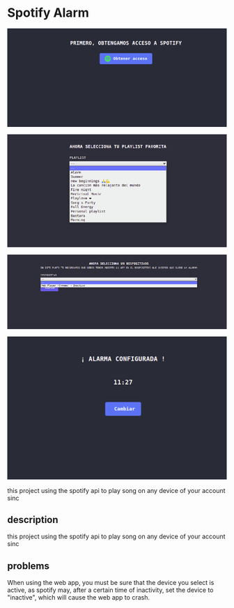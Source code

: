 # Spotify Alarm

![alt text](https://github.com/benirov/spotifyalarm/blob/main/images/image1.png?raw=true)

![alt text](https://github.com/benirov/spotifyalarm/blob/main/images/image2.png?raw=true)

![alt text](https://github.com/benirov/spotifyalarm/blob/main/images/image3.png?raw=true)

![alt text](https://github.com/benirov/spotifyalarm/blob/main/images/image4.png?raw=true)

this project using the spotify api to play song on any device of your account sinc

## description

this project using the spotify api to play song on any device of your account sinc

## problems

When using the web app, you must be sure that the device you select is active, as spotify may, after a certain time of inactivity, set the device to "inactive", which will cause the web app to crash.